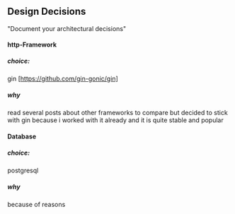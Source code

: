 ## Design Decisions
"Document your architectural decisions" 

#### http-Framework
##### choice: 

gin [https://github.com/gin-gonic/gin]

##### why 
read several posts about other frameworks to compare but decided to stick with gin 
because i worked with it already and it is quite stable and popular

#### Database
##### choice: 
postgresql

##### why
because of reasons



